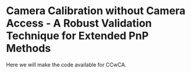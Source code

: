 # Camera Calibration without Camera Access - A Robust Validation Technique for Extended PnP Methods

Here we will make the code available for CCwCA.
